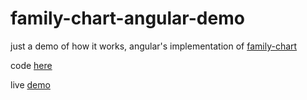 # family-chart-angular-demo
just a demo of how it works, angular's implementation of [family-chart](https://github.com/donatso/family-chart)

code [here](https://github.com/rbb-soft/family-chart-angular-demo)

live [demo](https://rbb-soft.github.io/family-chart-angular-live-demo/)
